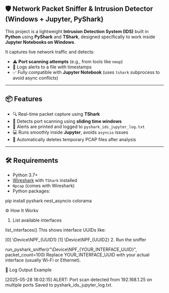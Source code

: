 ## 🛡️ Network Packet Sniffer & Intrusion Detector (Windows + Jupyter, PyShark)
This project is a lightweight **Intrusion Detection System (IDS)** built in **Python** using **PyShark** and **TShark**, designed specifically to work inside **Jupyter Notebooks on Windows**.

It captures live network traffic and detects:
- ⚠️ **Port scanning attempts** (e.g., from tools like `nmap`)
- 📄 Logs alerts to a file with timestamps
- ✅ Fully compatible with **Jupyter Notebook** (uses `tshark` subprocess to avoid async conflicts)

---

## 📦 Features

- 🔍 Real-time packet capture using **TShark**
- 🧠 Detects port scanning using **sliding time windows**
- 📝 Alerts are printed and logged to `pyshark_ids_jupyter_log.txt`
- 💻 Runs smoothly inside **Jupyter**, avoids `asyncio` issues
- 📁 Automatically deletes temporary PCAP files after analysis

---

## 🛠️ Requirements

- Python 3.7+
- [Wireshark](https://www.wireshark.org/download.html) with `TShark` installed
- `Npcap` (comes with Wireshark)
- Python packages:

pip install pyshark nest_asyncio colorama

⚙️ How It Works
1. List available interfaces

list_interfaces()
This shows interface UUIDs like:

[0] \Device\NPF_{UUID1}
[1] \Device\NPF_{UUID2}
2. Run the sniffer

run_pyshark_sniffer(r"\Device\NPF_{YOUR_INTERFACE_UUID}", packet_count=100)
Replace YOUR_INTERFACE_UUID with your actual interface (usually Wi-Fi or Ethernet).

📁 Log Output Example

[2025-05-28 18:02:15] ALERT: Port scan detected from 192.168.1.25 on multiple ports
Saved to pyshark_ids_jupyter_log.txt.
